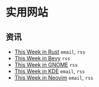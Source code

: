 # 实用网站

## 资讯

- [This Week in Rust](https://this-week-in-rust.org/) `email`, `rss`
- [This Week in Bevy](https://thisweekinbevy.com/) `rss`
- [This Week in GNOME](https://thisweek.gnome.org/) `rss`
- [This Week in KDE](https://pointieststick.com/category/this-week-in-kde/) `email`, `rss`
- [This Week in Neovim](https://dotfyle.com/this-week-in-neovim) `email`, `rss`
